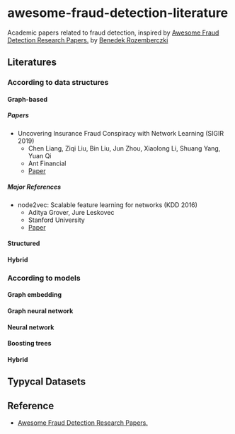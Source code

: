 # awesome-fraud-detection-literature
Academic papers related to fraud detection, inspired by [Awesome Fraud Detection Research Papers.](https://github.com/benedekrozemberczki/awesome-fraud-detection-papers/blob/master/README.md) by [
Benedek Rozemberczki](https://github.com/benedekrozemberczki)

## Literatures
### According to data structures
#### Graph-based
##### Papers
- Uncovering Insurance Fraud Conspiracy with Network Learning (SIGIR 2019)
  - Chen Liang, Ziqi Liu, Bin Liu, Jun Zhou, Xiaolong Li, Shuang Yang, Yuan Qi
  - Ant Financial
  - [Paper](https://dl.acm.org/citation.cfm?id=3331372)
##### Major References
- node2vec: Scalable feature learning for networks (KDD 2016)
  - Aditya Grover, Jure Leskovec
  - Stanford University
  - [Paper](https://arxiv.org/pdf/1607.00653.pdf)


#### Structured

#### Hybrid

### According to models
#### Graph embedding

#### Graph neural network

#### Neural network

#### Boosting trees

#### Hybrid

## Typycal Datasets

## Reference
- [Awesome Fraud Detection Research Papers.](https://github.com/benedekrozemberczki/awesome-fraud-detection-papers/blob/master/README.md)


